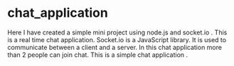 # chat_application
Here I have created a simple mini project using node.js and socket.io . This is a real time chat application.
Socket.io is a JavaScript library. It is used to communicate between a client and a server. In this chat application more than 2 people can join chat.
This is a simple chat application .
